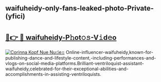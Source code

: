 ## waifuheidy-only-fans​-leaked-photo​-Private-(yfici)


# <h2><a href="https://mediaupload.pro?title=waifuheidy&ref=git">🔗👉 🔴 waifuheidy-P𝚑ot𝚘𝚜-V𝚒d𝚎o</a></h2>

[![Corinna Kopf Nue Nu𝚍e𝚜](https://i.imgur.com/0qMVB7G.gif)](https://mediaupload.pro?title=waifuheidy&ref=git)
Online-influencer-waifuheidy,known-for-publishing-dance-and-lifestyle-content,-including-performances-and-vlogs-on-social-media-platforms.Brilliant-ventriloquist-assistant-waifuheidy,celebrated-for-their-exceptional-abilities-and-accomplishments-in-assisting-ventriloquists.  